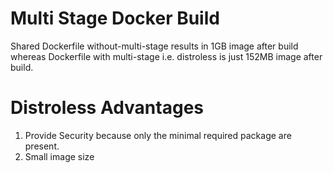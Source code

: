 # Multi Stage Docker Build

Shared Dockerfile without-multi-stage results in 1GB image after build whereas Dockerfile with multi-stage i.e. distroless is just 152MB image after build.

# Distroless Advantages
1. Provide Security because only the minimal required package are present.
2. Small image size
